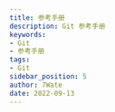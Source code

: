 ```yaml
---
title: 参考手册
description: Git 参考手册
keywords:
- Git
- 参考手册
tags:
- Git
sidebar_position: 5
author: 7Wate
date: 2022-09-13
---
```

